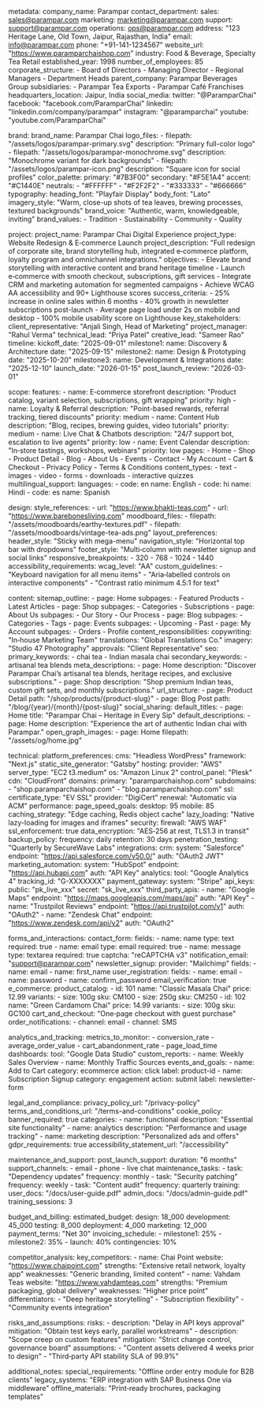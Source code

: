 metadata:
  company_name: Parampar
  contact_department:
    sales: sales@parampar.com
    marketing: marketing@parampar.com
    support: support@parampar.com
    operations: ops@parampar.com
  address: "123 Heritage Lane, Old Town, Jaipur, Rajasthan, India"
  email: info@parampar.com
  phone: "+91-141-1234567"
  website_url: "https://www.paramparchaishop.com"
  industry: Food & Beverage, Specialty Tea Retail
  established_year: 1998
  number_of_employees: 85
  corporate_structure:
    - Board of Directors
    - Managing Director
    - Regional Managers
    - Department Heads
  parent_company: Parampar Beverages Group
  subsidiaries:
    - Parampar Tea Exports
    - Parampar Café Franchises
  headquarters_location: Jaipur, India
  social_media:
    twitter: "@ParamparChai"
    facebook: "facebook.com/ParamparChai"
    linkedin: "linkedin.com/company/parampar"
    instagram: "@paramparchai"
    youtube: "youtube.com/ParamparChai"

brand:
  brand_name: Parampar Chai
  logo_files:
    - filepath: "/assets/logos/parampar-primary.svg"
      description: "Primary full-color logo"
    - filepath: "/assets/logos/parampar-monochrome.svg"
      description: "Monochrome variant for dark backgrounds"
    - filepath: "/assets/logos/parampar-icon.png"
      description: "Square icon for social profiles"
  color_palette:
    primary: "#7B3F00"
    secondary: "#F5E1A4"
    accent: "#C1440E"
    neutrals:
      - "#FFFFFF"
      - "#F2F2F2"
      - "#333333"
      - "#666666"
  typography:
    heading_font: "Playfair Display"
    body_font: "Lato"
  imagery_style: "Warm, close-up shots of tea leaves, brewing processes, textured backgrounds"
  brand_voice: "Authentic, warm, knowledgeable, inviting"
  brand_values:
    - Tradition
    - Sustainability
    - Community
    - Quality

project:
  project_name: Parampar Chai Digital Experience
  project_type: Website Redesign & E‑commerce Launch
  project_description: "Full redesign of corporate site, brand storytelling hub, integrated e‑commerce platform, loyalty program and omnichannel integrations."
  objectives:
    - Elevate brand storytelling with interactive content and brand heritage timeline
    - Launch e‑commerce with smooth checkout, subscriptions, gift services
    - Integrate CRM and marketing automation for segmented campaigns
    - Achieve WCAG AA accessibility and 90+ Lighthouse scores
  success_criteria:
    - 25% increase in online sales within 6 months
    - 40% growth in newsletter subscriptions post-launch
    - Average page load under 2s on mobile and desktop
    - 100% mobile usability score on Lighthouse
  key_stakeholders:
    client_representative: "Anjali Singh, Head of Marketing"
    project_manager: "Rahul Verma"
    technical_lead: "Priya Patel"
    creative_lead: "Sameer Rao"
  timeline:
    kickoff_date: "2025-09-01"
    milestone1:
      name: Discovery & Architecture
      date: "2025-09-15"
    milestone2:
      name: Design & Prototyping
      date: "2025-10-20"
    milestone3:
      name: Development & Integrations
      date: "2025-12-10"
    launch_date: "2026-01-15"
    post_launch_review: "2026-03-01"

scope:
  features:
    - name: E‑commerce storefront
      description: "Product catalog, variant selection, subscriptions, gift wrapping"
      priority: high
    - name: Loyalty & Referral
      description: "Point-based rewards, referral tracking, tiered discounts"
      priority: medium
    - name: Content Hub
      description: "Blog, recipes, brewing guides, video tutorials"
      priority: medium
    - name: Live Chat & Chatbots
      description: "24/7 support bot, escalation to live agents"
      priority: low
    - name: Event Calendar
      description: "In‑store tastings, workshops, webinars"
      priority: low
  pages:
    - Home
    - Shop
    - Product Detail
    - Blog
    - About Us
    - Events
    - Contact
    - My Account
    - Cart & Checkout
    - Privacy Policy
    - Terms & Conditions
  content_types:
    - text
    - images
    - video
    - forms
    - downloads
    - interactive quizzes
  multilingual_support:
    languages:
      - code: en
        name: English
      - code: hi
        name: Hindi
      - code: es
        name: Spanish

design:
  style_references:
    - url: "https://www.bhakti-teas.com"
    - url: "https://www.barebonesliving.com"
  moodboard_files:
    - filepath: "/assets/moodboards/earthy-textures.pdf"
    - filepath: "/assets/moodboards/vintage-tea-ads.png"
  layout_preferences:
    header_style: "Sticky with mega-menu"
    navigation_style: "Horizontal top bar with dropdowns"
    footer_style: "Multi‑column with newsletter signup and social links"
  responsive_breakpoints:
    - 320
    - 768
    - 1024
    - 1440
  accessibility_requirements:
    wcag_level: "AA"
    custom_guidelines:
      - "Keyboard navigation for all menu items"
      - "Aria‑labelled controls on interactive components"
      - "Contrast ratio minimum 4.5:1 for text"

content:
  sitemap_outline:
    - page: Home
      subpages:
        - Featured Products
        - Latest Articles
    - page: Shop
      subpages:
        - Categories
        - Subscriptions
    - page: About Us
      subpages:
        - Our Story
        - Our Process
    - page: Blog
      subpages:
        - Categories
        - Tags
    - page: Events
      subpages:
        - Upcoming
        - Past
    - page: My Account
      subpages:
        - Orders
        - Profile
  content_responsibilities:
    copywriting: "In‑house Marketing Team"
    translations: "Global Translations Co."
    imagery: "Studio 47 Photography"
    approvals: "Client Representative"
  seo:
    primary_keywords:
      - chai tea
      - Indian masala chai
    secondary_keywords:
      - artisanal tea blends
    meta_descriptions:
      - page: Home
        description: "Discover Parampar Chai’s artisanal tea blends, heritage recipes, and exclusive subscriptions."
      - page: Shop
        description: "Shop premium Indian teas, custom gift sets, and monthly subscriptions."
    url_structure:
      - page: Product Detail
        path: "/shop/products/{product-slug}"
      - page: Blog Post
        path: "/blog/{year}/{month}/{post-slug}"
  social_sharing:
    default_titles:
      - page: Home
        title: "Parampar Chai – Heritage in Every Sip"
    default_descriptions:
      - page: Home
        description: "Experience the art of authentic Indian chai with Parampar."
    open_graph_images:
      - page: Home
        filepath: "/assets/og/home.jpg"

technical:
  platform_preferences:
    cms: "Headless WordPress"
    framework: "Next.js"
    static_site_generator: "Gatsby"
  hosting:
    provider: "AWS"
    server_type: "EC2 t3.medium"
    os: "Amazon Linux 2"
    control_panel: "Plesk"
    cdn: "CloudFront"
  domains:
    primary: "paramparchaishop.com"
    subdomains:
      - "shop.paramparchaishop.com"
      - "blog.paramparchaishop.com"
  ssl:
    certificate_type: "EV SSL"
    provider: "DigiCert"
    renewal: "Automatic via ACM"
  performance:
    page_speed_goals:
      desktop: 95
      mobile: 85
    caching_strategy: "Edge caching, Redis object cache"
    lazy_loading: "Native lazy-loading for images and iframes"
  security:
    firewall: "AWS WAF"
    ssl_enforcement: true
    data_encryption: "AES‑256 at rest, TLS1.3 in transit"
    backup_policy:
      frequency: daily
      retention: 30 days
    penetration_testing: "Quarterly by SecureWave Labs"
  integrations:
    crm:
      system: "Salesforce"
      endpoint: "https://api.salesforce.com/v50.0/"
      auth: "OAuth2 JWT"
    marketing_automation:
      system: "HubSpot"
      endpoint: "https://api.hubapi.com"
      auth: "API Key"
    analytics:
      tool: "Google Analytics 4"
      tracking_id: "G-XXXXXXX"
    payment_gateway:
      system: "Stripe"
      api_keys:
        public: "pk_live_xxx"
        secret: "sk_live_xxx"
    third_party_apis:
      - name: "Google Maps"
        endpoint: "https://maps.googleapis.com/maps/api"
        auth: "API Key"
      - name: "Trustpilot Reviews"
        endpoint: "https://api.trustpilot.com/v1"
        auth: "OAuth2"
      - name: "Zendesk Chat"
        endpoint: "https://www.zendesk.com/api/v2"
        auth: "OAuth2"

forms_and_interactions:
  contact_form:
    fields:
      - name: name
        type: text
        required: true
      - name: email
        type: email
        required: true
      - name: message
        type: textarea
        required: true
    captcha: "reCAPTCHA v3"
    notification_email: "support@parampar.com"
  newsletter_signup:
    provider: "Mailchimp"
    fields:
      - name: email
      - name: first_name
  user_registration:
    fields:
      - name: email
      - name: password
      - name: confirm_password
    email_verification: true
  e_commerce:
    product_catalog:
      - id: 101
        name: "Classic Masala Chai"
        price: 12.99
        variants:
          - size: 100g
            sku: CM100
          - size: 250g
            sku: CM250
      - id: 102
        name: "Green Cardamom Chai"
        price: 14.99
        variants:
          - size: 100g
            sku: GC100
    cart_and_checkout: "One‑page checkout with guest purchase"
    order_notifications:
      - channel: email
      - channel: SMS

analytics_and_tracking:
  metrics_to_monitor:
    - conversion_rate
    - average_order_value
    - cart_abandonment_rate
    - page_load_time
  dashboards:
    tool: "Google Data Studio"
    custom_reports:
      - name: Weekly Sales Overview
      - name: Monthly Traffic Sources
  events_and_goals:
    - name: Add to Cart
      category: ecommerce
      action: click
      label: product-id
    - name: Subscription Signup
      category: engagement
      action: submit
      label: newsletter-form

legal_and_compliance:
  privacy_policy_url: "/privacy-policy"
  terms_and_conditions_url: "/terms-and-conditions"
  cookie_policy:
    banner_required: true
    categories:
      - name: functional
        description: "Essential site functionality"
      - name: analytics
        description: "Performance and usage tracking"
      - name: marketing
        description: "Personalized ads and offers"
  gdpr_requirements: true
  accessibility_statement_url: "/accessibility"

maintenance_and_support:
  post_launch_support:
    duration: "6 months"
    support_channels:
      - email
      - phone
      - live chat
  maintenance_tasks:
    - task: "Dependency updates"
      frequency: monthly
    - task: "Security patching"
      frequency: weekly
    - task: "Content audit"
      frequency: quarterly
  training:
    user_docs: "/docs/user-guide.pdf"
    admin_docs: "/docs/admin-guide.pdf"
    training_sessions: 3

budget_and_billing:
  estimated_budget:
    design: 18_000
    development: 45_000
    testing: 8_000
    deployment: 4_000
    marketing: 12_000
  payment_terms: "Net 30"
  invoicing_schedule:
    - milestone1: 25%
    - milestone2: 35%
    - launch: 40%
  contingencies: 10%

competitor_analysis:
  key_competitors:
    - name: Chai Point
      website: "https://www.chaipoint.com"
      strengths: "Extensive retail network, loyalty app"
      weaknesses: "Generic branding, limited content"
    - name: Vahdam Teas
      website: "https://www.vahdamteas.com"
      strengths: "Premium packaging, global delivery"
      weaknesses: "Higher price point"
  differentiators:
    - "Deep heritage storytelling"
    - "Subscription flexibility"
    - "Community events integration"

risks_and_assumptions:
  risks:
    - description: "Delay in API keys approval"
      mitigation: "Obtain test keys early, parallel workstreams"
    - description: "Scope creep on custom features"
      mitigation: "Strict change control, governance board"
  assumptions:
    - "Content assets delivered 4 weeks prior to design"
    - "Third‑party API stability SLA of 99.9%"

additional_notes:
  special_requirements: "Offline order entry module for B2B clients"
  legacy_systems: "ERP integration with SAP Business One via middleware"
  offline_materials: "Print‑ready brochures, packaging templates"